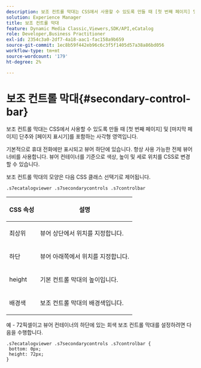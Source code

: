 ```yaml
---
description: 보조 컨트롤 막대는 CSS에서 사용할 수 있도록 만들 때 [첫 번째 페이지] 및 [마지막 페이지] 단추와 [페이지 표시기]를 포함하는 사각형 영역입니다.
solution: Experience Manager
title: 보조 컨트롤 막대
feature: Dynamic Media Classic,Viewers,SDK/API,eCatalog
role: Developer,Business Practitioner
exl-id: 2354c3a0-2df7-4a18-aac1-fac158a9b659
source-git-commit: 1ec8b59f442eb96c6c3f5f1405d57a38a86bd056
workflow-type: tm+mt
source-wordcount: '179'
ht-degree: 2%

---
```


# 보조 컨트롤 막대{#secondary-control-bar}

보조 컨트롤 막대는 CSS에서 사용할 수 있도록 만들 때 [첫 번째 페이지] 및 [마지막 페이지] 단추와 [페이지 표시기]를 포함하는 사각형 영역입니다.

기본적으로 휴대 전화에만 표시되고 뷰어 하단에 있습니다. 항상 사용 가능한 전체 뷰어 너비를 사용합니다. 뷰어 컨테이너를 기준으로 색상, 높이 및 세로 위치를 CSS로 변경할 수 있습니다.

보조 컨트롤 막대의 모양은 다음 CSS 클래스 선택기로 제어됩니다.

`.s7ecatalogviewer .s7secondarycontrols .s7controlbar`

<table id="table_2C8D322F57114A72B43053CB4539C65C"> 
 <thead> 
  <tr> 
   <th colname="col1" class="entry"> <p> CSS 속성 </p> </th> 
   <th colname="col2" class="entry"> <p>설명 </p> </th> 
  </tr> 
 </thead>
 <tbody> 
  <tr> 
   <td colname="col1"> <p> <span class="codeph"> 최상위 </span> </p> </td> 
   <td colname="col2"> <p>뷰어 상단에서 위치를 지정합니다. </p> </td> 
  </tr> 
  <tr> 
   <td colname="col1"> <p> <span class="codeph"> 하단 </span> </p> </td> 
   <td colname="col2"> <p>뷰어 아래쪽에서 위치를 지정합니다. </p> </td> 
  </tr> 
  <tr> 
   <td colname="col1"> <p> <span class="codeph"> height </span> </p> </td> 
   <td colname="col2"> <p>기본 컨트롤 막대의 높이입니다. </p> </td> 
  </tr> 
  <tr> 
   <td colname="col1"> <p> <span class="codeph"> 배경색  </span> </p> </td> 
   <td colname="col2"> <p>보조 컨트롤 막대의 배경색입니다. </p> </td> 
  </tr> 
 </tbody> 
</table>

예 - 72픽셀이고 뷰어 컨테이너의 하단에 있는 회색 보조 컨트롤 막대를 설정하려면 다음을 수행합니다.

```
.s7ecatalogviewer .s7secondarycontrols .s7controlbar {  
 bottom: 0px; 
 height: 72px; 
}
```
